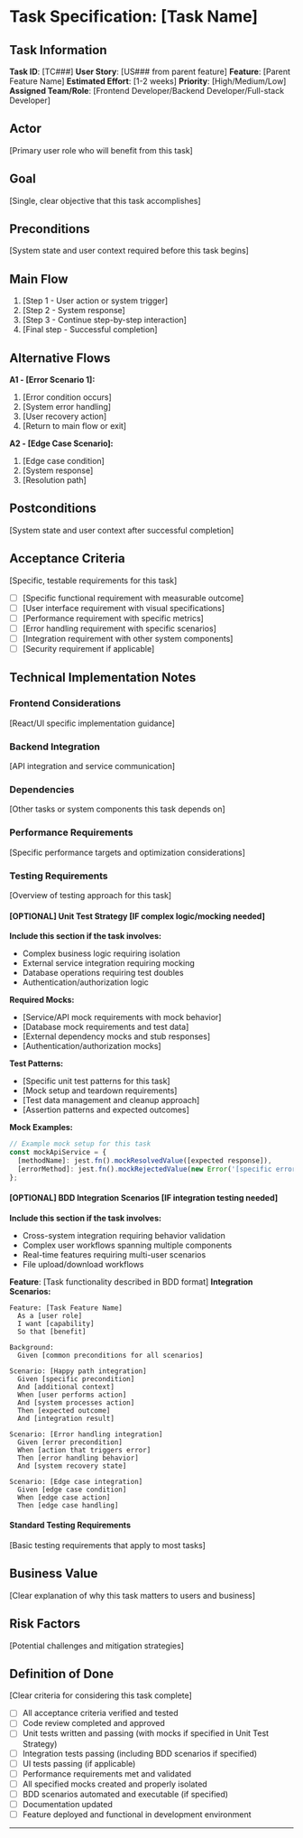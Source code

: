 # Task Specification: [Task Name]

<!--
GUIDANCE: Replace [Task Name] with a clear, descriptive name for the implementable task.
Example: "Implement User Login Authentication"
Note: Tasks typically represent 1-2 weeks of development work for a single developer.
-->

## Task Information

**Task ID**: [TC###]
**User Story**: [US### from parent feature]
**Feature**: [Parent Feature Name]
**Estimated Effort**: [1-2 weeks]
**Priority**: [High/Medium/Low]
**Assigned Team/Role**: [Frontend Developer/Backend Developer/Full-stack Developer]

## Actor
[Primary user role who will benefit from this task]
<!-- Examples: User, GM, Player, Administrator, Developer -->

## Goal
[Single, clear objective that this task accomplishes]
<!-- Should be specific and measurable, focusing on one capability -->

## Preconditions
[System state and user context required before this task begins]
<!-- Include authentication, permissions, data state, other completed tasks -->

## Main Flow
1. [Step 1 - User action or system trigger]
2. [Step 2 - System response]
3. [Step 3 - Continue step-by-step interaction]
4. [Final step - Successful completion]

## Alternative Flows
**A1 - [Error Scenario 1]:**
1. [Error condition occurs]
2. [System error handling]
3. [User recovery action]
4. [Return to main flow or exit]

**A2 - [Edge Case Scenario]:**
1. [Edge case condition]
2. [System response]
3. [Resolution path]

## Postconditions
[System state and user context after successful completion]
<!-- Include data changes, UI state, user permissions, integration effects -->

## Acceptance Criteria
[Specific, testable requirements for this task]
<!-- Each criterion should be measurable and verifiable -->

- [ ] [Specific functional requirement with measurable outcome]
- [ ] [User interface requirement with visual specifications]
- [ ] [Performance requirement with specific metrics]
- [ ] [Error handling requirement with specific scenarios]
- [ ] [Integration requirement with other system components]
- [ ] [Security requirement if applicable]

## Technical Implementation Notes

### Frontend Considerations
[React/UI specific implementation guidance]
<!-- Component patterns, state management, styling requirements -->

### Backend Integration
[API integration and service communication]
<!-- Existing API endpoints, contracts, authentication patterns -->

### Dependencies
[Other tasks or system components this task depends on]
<!-- Technical dependencies, prerequisite tasks, external services -->

### Performance Requirements
[Specific performance targets and optimization considerations]
<!-- Load times, responsiveness, memory usage, scalability -->

### Testing Requirements
[Overview of testing approach for this task]
<!-- Specify which types of testing are needed for this specific task -->

#### [OPTIONAL] Unit Test Strategy [IF complex logic/mocking needed]
**Include this section if the task involves:**
- Complex business logic requiring isolation
- External service integration requiring mocking
- Database operations requiring test doubles
- Authentication/authorization logic

**Required Mocks:**
- [Service/API mock requirements with mock behavior]
- [Database mock requirements and test data]
- [External dependency mocks and stub responses]
- [Authentication/authorization mocks]

**Test Patterns:**
- [Specific unit test patterns for this task]
- [Mock setup and teardown requirements]
- [Test data management and cleanup approach]
- [Assertion patterns and expected outcomes]

**Mock Examples:**
```typescript
// Example mock setup for this task
const mockApiService = {
  [methodName]: jest.fn().mockResolvedValue([expected response]),
  [errorMethod]: jest.fn().mockRejectedValue(new Error('[specific error]'))
};
```

#### [OPTIONAL] BDD Integration Scenarios [IF integration testing needed]
**Include this section if the task involves:**
- Cross-system integration requiring behavior validation
- Complex user workflows spanning multiple components
- Real-time features requiring multi-user scenarios
- File upload/download workflows

**Feature**: [Task functionality described in BDD format]
**Integration Scenarios:**
```gherkin
Feature: [Task Feature Name]
  As a [user role]
  I want [capability]
  So that [benefit]

Background:
  Given [common preconditions for all scenarios]

Scenario: [Happy path integration]
  Given [specific precondition]
  And [additional context]
  When [user performs action]
  And [system processes action]
  Then [expected outcome]
  And [integration result]

Scenario: [Error handling integration]
  Given [error precondition]
  When [action that triggers error]
  Then [error handling behavior]
  And [system recovery state]

Scenario: [Edge case integration]
  Given [edge case condition]
  When [edge case action]
  Then [edge case handling]
```

#### Standard Testing Requirements
[Basic testing requirements that apply to most tasks]
<!-- Unit tests, component tests, integration validation -->

## Business Value
[Clear explanation of why this task matters to users and business]
<!-- User benefit, business impact, success metrics -->

## Risk Factors
[Potential challenges and mitigation strategies]
<!-- Technical risks, timeline risks, dependency risks -->

## Definition of Done
[Clear criteria for considering this task complete]
<!-- All acceptance criteria met, tests passing, documentation updated, reviewed and approved -->

- [ ] All acceptance criteria verified and tested
- [ ] Code review completed and approved
- [ ] Unit tests written and passing (with mocks if specified in Unit Test Strategy)
- [ ] Integration tests passing (including BDD scenarios if specified)
- [ ] UI tests passing (if applicable)
- [ ] Performance requirements met and validated
- [ ] All specified mocks created and properly isolated
- [ ] BDD scenarios automated and executable (if specified)
- [ ] Documentation updated
- [ ] Feature deployed and functional in development environment

---

<!--
QUALITY CHECKLIST:
□ Task is atomic (single responsibility, implementable in 1-2 weeks)
□ Goal is specific and measurable
□ All acceptance criteria are testable and objective
□ Dependencies clearly identified
□ Error scenarios included in alternative flows
□ Technical notes provide clear implementation guidance
□ Business value clearly articulated
□ Testing strategy matches task complexity (remove optional sections if not needed)
□ Unit test mocks specified if complex integration required
□ BDD scenarios included if cross-system integration testing needed
□ Definition of done is comprehensive and verifiable
-->